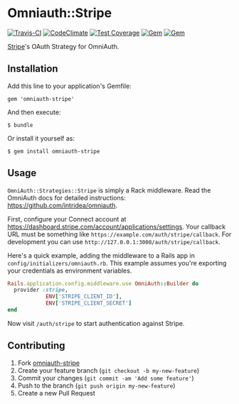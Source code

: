 # Omniauth::Stripe

[![Travis-CI](https://travis-ci.org/fnando/omniauth-stripe.svg)](https://travis-ci.org/fnando/omniauth-stripe)
[![CodeClimate](https://codeclimate.com/github/fnando/omniauth-stripe.svg)](https://codeclimate.com/github/fnando/omniauth-stripe)
[![Test Coverage](https://codeclimate.com/github/fnando/omniauth-stripe/badges/coverage.svg)](https://codeclimate.com/github/fnando/omniauth-stripe/coverage)
[![Gem](https://img.shields.io/gem/v/omniauth-stripe.svg)](https://rubygems.org/gems/omniauth-stripe)
[![Gem](https://img.shields.io/gem/dt/omniauth-stripe.svg)](https://rubygems.org/gems/omniauth-stripe)

[Stripe](http://stripe.com)'s OAuth Strategy for OmniAuth.

## Installation

Add this line to your application's Gemfile:

    gem 'omniauth-stripe'

And then execute:

    $ bundle

Or install it yourself as:

    $ gem install omniauth-stripe

## Usage

`OmniAuth::Strategies::Stripe` is simply a Rack middleware. Read the OmniAuth docs for detailed instructions: <https://github.com/intridea/omniauth>.

First, configure your Connect account at <https://dashboard.stripe.com/account/applications/settings>. Your callback URL must be something like `https://example.com/auth/stripe/callback`. For development you can use `http://127.0.0.1:3000/auth/stripe/callback`.

Here's a quick example, adding the middleware to a Rails app in `config/initializers/omniauth.rb`. This example assumes you're exporting your credentials as environment variables.

```ruby
Rails.application.config.middleware.use OmniAuth::Builder do
  provider :stripe, 
            ENV['STRIPE_CLIENT_ID'], 
            ENV['STRIPE_CLIENT_SECRET']
end
```

Now visit `/auth/stripe` to start authentication against Stripe.

## Contributing

1. Fork [omniauth-stripe](https://github.com/fnando/omniauth-stripe/fork)
2. Create your feature branch (`git checkout -b my-new-feature`)
3. Commit your changes (`git commit -am 'Add some feature'`)
4. Push to the branch (`git push origin my-new-feature`)
5. Create a new Pull Request
